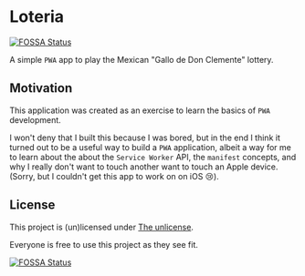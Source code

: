 # Loteria
[![FOSSA Status](https://app.fossa.com/api/projects/git%2Bgithub.com%2FPerritu%2Fapp-loteria.svg?type=shield)](https://app.fossa.com/projects/git%2Bgithub.com%2FPerritu%2Fapp-loteria?ref=badge_shield)

A simple `PWA` app to play the Mexican "Gallo de Don Clemente" lottery.

## Motivation
This application was created as an exercise to learn the basics of `PWA`
development.

I won't deny that I built this because I was bored, but in the end I think it
turned out to be a useful way to build a `PWA` application, albeit a way for me
to learn about the about the `Service Worker` API, the `manifest` concepts, and
why I really don't want to touch another want to touch an Apple device. (Sorry,
but I couldn't get this app to work on on iOS :cry:).

## License
This project is (un)licensed under [The unlicense](LICENSE.txt).

Everyone is free to use this project as they see fit.



[![FOSSA Status](https://app.fossa.com/api/projects/git%2Bgithub.com%2FPerritu%2Fapp-loteria.svg?type=large)](https://app.fossa.com/projects/git%2Bgithub.com%2FPerritu%2Fapp-loteria?ref=badge_large)